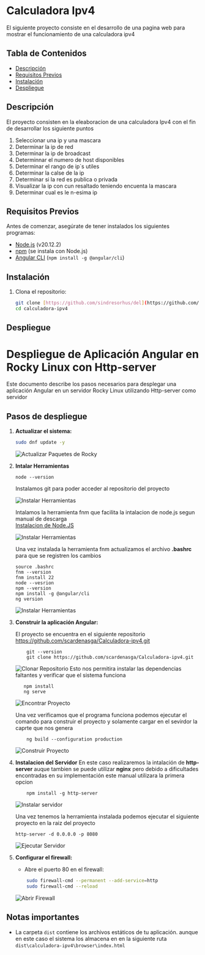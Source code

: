 # Calculadora Ipv4

El siguiente proyecto consiste en el desarrollo de una pagina web para mostrar el funcionamiento de una calculadora ipv4

## Tabla de Contenidos

- [Descripción](#descripción)
- [Requisitos Previos](#requisitos-previos)
- [Instalación](#instalación)
- [Despliegue](#despliegue)

## Descripción

El proyecto consisten en la eleaboracion de una calculadora Ipv4 con el fin de desarrollar los siguiente puntos
1. Seleccionar una ip y una mascara
2. Determinar la ip de red
3. Determinar la ip de broadcast
4. Determinnar el numero de host disponibles
5. Determinar el rango de ip´s utiles
6. Determinar la calse de la ip
7. Determinar si la red es publica o privada
8. Visualizar la ip con cun resaltado teniendo encuenta la mascara
9. Determinar cual es le n-esima ip


## Requisitos Previos

Antes de comenzar, asegúrate de tener instalados los siguientes programas:

- [Node.js](https://nodejs.org/) (v20.12.2)
- [npm](https://www.npmjs.com/) (se instala con Node.js)
- [Angular CLI](https://angular.io/cli) (`npm install -g @angular/cli`)

## Instalación

1. Clona el repositorio:

   ```bash
   git clone [https://github.com/sindresorhus/del](https://github.com/sindresorhus/del)
   cd calculadora-ipv4

## Despliegue
# Despliegue de Aplicación Angular en Rocky Linux con Http-server

Este documento describe los pasos necesarios para desplegar una aplicación Angular en un servidor Rocky Linux utilizando Http-server como servidor



## Pasos de despliegue

1.  **Actualizar el sistema:**

    ```bash
    sudo dnf update -y
    ```
    ![Actualizar Paquetes de Rocky](./imagenes/actulizar%20paquetes.png)

2. **Intalar Herramientas**
    ```
    node --version

    ```
    Instalamos git para poder acceder al repositorio del proyecto

    ![Instalar Herramientas](./imagenes/Instalar%20Git.png)

    Intalamos la herramienta fnm que facilita la intalacion de node.js segun manual de descarga</br>
    [Instalacion de Node.JS](https://nodejs.org/es/download)

    ![Instalar Herramientas](./imagenes/Intalar%20fnm.png)

    Una vez instalada la herramienta fnm actualizamos el archivo **.bashrc** para que se registren los cambios
    ```
    source .bashrc
    fnm --version
    fnm install 22
    node --vesrion
    npm --version
    npm install -g @angular/cli
    ng version
    ```
    ![Instalar Herramientas](./imagenes/Instalar%20Angular.png)


3.  **Construir la aplicación Angular:**


    El proyecto se encuentra en el siguiente repositorio https://github.com/scardenasga/Calculadora-ipv4.git
    ```
        git --version
        git clone https://github.com/scardenasga/Calculadora-ipv4.git
    ```
    ![Clonar Repositorio](./imagenes/ubicar%20proyecto%20en%20git.png)
    Esto nos permitira instalar las dependencias faltantes y verificar que el sistema funciona
     ```
        npm install
        ng serve
    ```
    ![Encontrar Proyecto](./imagenes/iniciar%20proyecto.png)

    Una vez verificamos que el programa funciona podemos ejecutar el comando para construir el proyecto y solamente cargar en el sevirdor la caprte que nos genera 
    ```
        ng build --configuration production
    ```
    ![Construir Proyecto](./imagenes/crear%20ejecutable.png)

4.  **Instalacion del Servidor**
    En este caso realizaremos la intalación de **http-server** auque tambien se puede utilizar **nginx** pero debido a dificultades encontradas en su implementación este manual utilizara la primera opcion
    ```
        npm install -g http-server
    ```
    ![Instalar servidor](./imagenes/Instalar%20Servidor.png)

    Una vez tenemos la herramienta instalada podemos ejecutar el siguiente proyecto en la raiz del proyecto
    ```
    http-server -d 0.0.0.0 -p 8080
    ```
    ![Ejecutar Servidor](./imagenes/Ejecucion%20Servidor.png)

5.  **Configurar el firewall:**

    * Abre el puerto 80 en el firewall:

    ```bash
        sudo firewall-cmd --permanent --add-service=http
        sudo firewall-cmd --reload
    ```
    ![Abrir Firewall](./imagenes/Desactivar%20Firewall.png)



## Notas importantes

* La carpeta `dist` contiene los archivos estáticos de tu aplicación. aunque en este caso el sistema los almacena en en la siguiente ruta `dist\calculadora-ipv4\browser\index.html`
